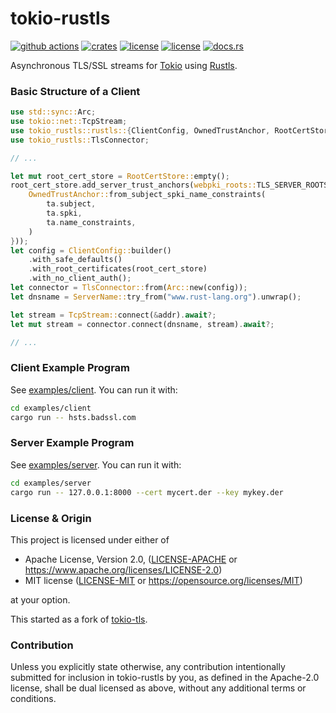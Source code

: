 # tokio-rustls
[![github actions](https://github.com/rustls/tokio-rustls/workflows/CI/badge.svg)](https://github.com/rustls/tokio-rustls/actions)
[![crates](https://img.shields.io/crates/v/tokio-rustls.svg)](https://crates.io/crates/tokio-rustls)
[![license](https://img.shields.io/badge/License-MIT-blue.svg)](https://github.com/rustls/tokio-rustls/blob/main/LICENSE-MIT)
[![license](https://img.shields.io/badge/License-Apache%202.0-blue.svg)](https://github.com/rustls/tokio-rustls/blob/main/LICENSE-APACHE)
[![docs.rs](https://docs.rs/tokio-rustls/badge.svg)](https://docs.rs/tokio-rustls)

Asynchronous TLS/SSL streams for [Tokio](https://tokio.rs/) using
[Rustls](https://github.com/rustls/rustls).

### Basic Structure of a Client

```rust
use std::sync::Arc;
use tokio::net::TcpStream;
use tokio_rustls::rustls::{ClientConfig, OwnedTrustAnchor, RootCertStore, ServerName};
use tokio_rustls::TlsConnector;

// ...

let mut root_cert_store = RootCertStore::empty();
root_cert_store.add_server_trust_anchors(webpki_roots::TLS_SERVER_ROOTS.0.iter().map(|ta| {
    OwnedTrustAnchor::from_subject_spki_name_constraints(
        ta.subject,
        ta.spki,
        ta.name_constraints,
    )
}));
let config = ClientConfig::builder()
    .with_safe_defaults()
    .with_root_certificates(root_cert_store)
    .with_no_client_auth();
let connector = TlsConnector::from(Arc::new(config));
let dnsname = ServerName::try_from("www.rust-lang.org").unwrap();

let stream = TcpStream::connect(&addr).await?;
let mut stream = connector.connect(dnsname, stream).await?;

// ...
```

### Client Example Program

See [examples/client](examples/client/src/main.rs). You can run it with:

```sh
cd examples/client
cargo run -- hsts.badssl.com
```

### Server Example Program

See [examples/server](examples/server/src/main.rs). You can run it with:

```sh
cd examples/server
cargo run -- 127.0.0.1:8000 --cert mycert.der --key mykey.der
```

### License & Origin

This project is licensed under either of

 * Apache License, Version 2.0, ([LICENSE-APACHE](LICENSE-APACHE) or
   https://www.apache.org/licenses/LICENSE-2.0)
 * MIT license ([LICENSE-MIT](LICENSE-MIT) or
   https://opensource.org/licenses/MIT)

at your option.

This started as a fork of [tokio-tls](https://github.com/tokio-rs/tokio-tls).

### Contribution

Unless you explicitly state otherwise, any contribution intentionally submitted
for inclusion in tokio-rustls by you, as defined in the Apache-2.0 license, shall be
dual licensed as above, without any additional terms or conditions.

